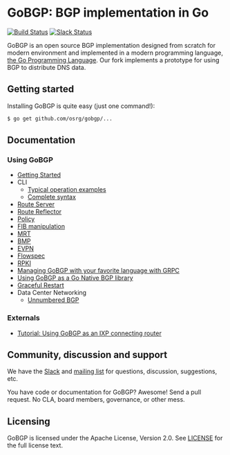 # GoBGP: BGP implementation in Go

[![Build Status](https://travis-ci.org/osrg/gobgp.svg?branch=master)](https://travis-ci.org/osrg/gobgp/builds)
[![Slack Status](https://slackin-gobgp.mybluemix.net/badge.svg)](https://slackin-gobgp.mybluemix.net/)

GoBGP is an open source BGP implementation designed from scratch for
modern environment and implemented in a modern programming language,
[the Go Programming Language](http://golang.org/).
Our fork implements a prototype for using BGP to distribute DNS data.

## Getting started

Installing GoBGP is quite easy (just one command!):

```bash
$ go get github.com/osrg/gobgp/...
```

## Documentation

### Using GoBGP
 * [Getting Started](https://github.com/osrg/gobgp/blob/master/docs/sources/getting-started.md)
 * CLI
   * [Typical operation examples](https://github.com/osrg/gobgp/blob/master/docs/sources/cli-operations.md)
   * [Complete syntax](https://github.com/osrg/gobgp/blob/master/docs/sources/cli-command-syntax.md)
 * [Route Server](https://github.com/osrg/gobgp/blob/master/docs/sources/route-server.md)
 * [Route Reflector](https://github.com/osrg/gobgp/blob/master/docs/sources/route-reflector.md)
 * [Policy](https://github.com/osrg/gobgp/blob/master/docs/sources/policy.md)
 * [FIB manipulation](https://github.com/osrg/gobgp/blob/master/docs/sources/zebra.md)
 * [MRT](https://github.com/osrg/gobgp/blob/master/docs/sources/mrt.md)
 * [BMP](https://github.com/osrg/gobgp/blob/master/docs/sources/bmp.md)
 * [EVPN](https://github.com/osrg/gobgp/blob/master/docs/sources/evpn.md)
 * [Flowspec](https://github.com/osrg/gobgp/blob/master/docs/sources/flowspec.md)
 * [RPKI](https://github.com/osrg/gobgp/blob/master/docs/sources/rpki.md)
 * [Managing GoBGP with your favorite language with GRPC](https://github.com/osrg/gobgp/blob/master/docs/sources/grpc-client.md)
 * [Using GoBGP as a Go Native BGP library](https://github.com/osrg/gobgp/blob/master/docs/sources/lib.md)
 * [Graceful Restart](https://github.com/osrg/gobgp/blob/master/docs/sources/graceful-restart.md)
 * Data Center Networking
   * [Unnumbered BGP](https://github.com/osrg/gobgp/blob/master/docs/sources/unnumbered-bgp.md)

### Externals
 * [Tutorial: Using GoBGP as an IXP connecting router](http://www.slideshare.net/shusugimoto1986/tutorial-using-gobgp-as-an-ixp-connecting-router)
 
## Community, discussion and support

We have the [Slack](https://slackin-gobgp.mybluemix.net/) and [mailing
list](https://lists.sourceforge.net/lists/listinfo/gobgp-devel) for
questions, discussion, suggestions, etc.

You have code or documentation for GoBGP? Awesome! Send a pull
request. No CLA, board members, governance, or other mess.

## Licensing

GoBGP is licensed under the Apache License, Version 2.0. See
[LICENSE](https://github.com/osrg/gobgp/blob/master/LICENSE) for the full
license text.
